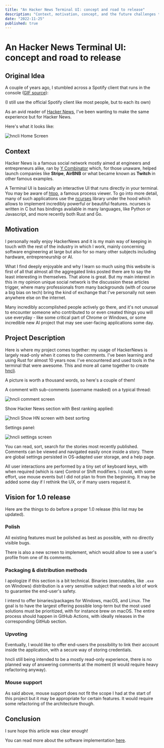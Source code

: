 ```yaml
---
title: "An Hacker News Terminal UI: concept and road to release"
description: "Context, motivation, concept, and the future challenges to come for a 1.0 release."
date: "2022-11-25"
published: true
---
```


<script lang="ts">
  import VideoPlayer from "$lib/VideoPlayer.svelte";
</script>

# An Hacker News Terminal UI: concept and road to release

## Original Idea

A couple of years ago, I stumbled across a Spotify client that runs in the console ([GIF source](https://github.com/Rigellute/spotify-tui)):

<VideoPlayer src="/hncli/spotify-tui.webm" title="spotify-tui WebM from the GitHub README" />

(I still use the official Spotify client like most people, but to each its own)

As an avid reader of [Hacker News](https://news.ycombinator.com/), I've been wanting to make the same experience but for Hacker News.

Here's what it looks like:

![hncli Home Screen](/hncli/home.png)

## Context

Hacker News is a famous social network mostly aimed at engineers and entrepreneurs alike, ran by [Y Combinator](https://www.ycombinator.com/) which, for those unaware, helped launch companies like **Stripe**, **AirBNB** or what became known as **Twitch** in other famous examples.

A Terminal UI is basically an interactive UI that runs directly in your terminal. You may be aware of [htop](https://htop.dev/), a famous process viewer. To go into more detail, many of such applications use the [ncurses](https://invisible-island.net/ncurses/) library under the hood which allows to implement incredibly powerful or beautiful features. ncurses is written in C but has bindings available in many languages, like Python or Javascript, and more recently both Rust and Go.

## Motivation

I personally really enjoy HackerNews and it is my main way of keeping in touch with the rest of the industry in which I work, mainly concerning software engineering at large but also for so many other subjects including hardware, entrepreneurship or AI.

What I find deeply enjoyable and why I learn so much using this website is first of all that almost all the aggregated links posted there are to say the least interesting in themselves. That alone is great. But my main interest in this in my opinion unique social network is the discussion these articles trigger, where many professionals from many backgrounds (with of course a big bias on tech) bring the kind of exchange that I've personally not seen anywhere else on the internet.

Many incredibly accomplished people actively go there, and it's not unusual to encounter someone who contributed to or even created things you will use everyday - like some critical part of Chrome or Windows, or some incredible new AI project that may see user-facing applications some day.

## Project Description

Here is where my project comes together: my usage of HackerNews is largely read-only when it comes to the comments. I've been learning and using Rust for almost 10 years now. I've encountered and used tools in the terminal that were awesome. This and more all came together to create [hncli](https://github.com/pierreyoda/hncli).

A picture is worth a thousand words, so here's a couple of them!

A comment with sub-comments (username masked) on a typical thread:

![hncli comment screen](/hncli/comment-example.png)

Show Hacker News section with Best ranking applied:

![hncli Show HN screen with best sorting](/hncli/show-hn-best-ranking.png)

Settings panel:

![hncli settings screen](/hncli/settings.png)

You can read, sort, search for the stories most recently published. Comments can be viewed and navigated easily once inside a story. There are global settings persisted in OS-adapted user storage, and a help page.

All user interactions are performed by a tiny set of keyboard keys, with when required (which is rare) Control or Shift modifiers. I could, with some effort, use mouse events but I did not plan to from the beginning. It may be added some day if I rethink the UX, or if many users request it.

## Vision for 1.0 release

Here are the things to do before a proper 1.0 release (this list may be updated).

### Polish

All existing features must be polished as best as possible, with no directly visible bugs.

There is also a new screen to implement, which would allow to see a user's profile from one of its comments.

### Packaging & distribution methods

I apologize if this section is a bit technical. Binaries (executables, like `.exe` on Windows) distribution is a very sensitive subject that needs a lot of work to guarantee the end-user's safety.

I intend to offer binaries/packages for Windows, macOS, and Linux. The goal is to have the largest offering possible long-term but the most used solutions must be prioritized, with for instance brew on macOS.
The entire process should happen in GitHub Actions, with ideally releases in the corresponding GitHub section.

### Upvoting

Eventually, I would like to offer end-users the possibility to link their account inside the application, with a secure way of storing credentials.

hncli still being intended to be a mostly read-only experience, there is no planned way of answering comments at the moment (it would require heavy refactoring anyway).

### Mouse support

As said above, mouse support does not fit the scope I had at the start of this project but it may be appropriate for certain features. It would require some refactoring of the architecture though.

## Conclusion

I sure hope this article was clear enough!

You can read more about the software implementation [here](/blog/hncli-2-architecture).
